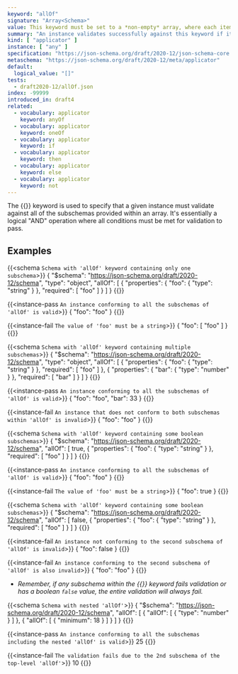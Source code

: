 ```yaml
---
keyword: "allOf"
signature: "Array<Schema>"
value: This keyword must be set to a *non-empty* array, where each item is a valid JSON Schema
summary: "An instance validates successfully against this keyword if it validates successfully against all schemas defined by this keyword's value."
kind: [ "applicator" ]
instance: [ "any" ]
specification: "https://json-schema.org/draft/2020-12/json-schema-core.html#section-10.2.1.1"
metaschema: "https://json-schema.org/draft/2020-12/meta/applicator"
default:
  logical_value: "[]"
tests:
  - draft2020-12/allOf.json
index: -99999
introduced_in: draft4
related:
  - vocabulary: applicator
    keyword: anyOf
  - vocabulary: applicator
    keyword: oneOf
  - vocabulary: applicator
    keyword: if
  - vocabulary: applicator
    keyword: then
  - vocabulary: applicator
    keyword: else
  - vocabulary: applicator
    keyword: not
---
```


The  {{<keyword-link name="allOf" >}} keyword is used to specify that a given instance must validate against all of the subschemas provided within an array. It's essentially a logical "AND" operation where all conditions must be met for validation to pass.

## Examples

{{<schema `Schema with 'allOf' keyword containing only one subschema`>}}
{
  "$schema": "https://json-schema.org/draft/2020-12/schema",
  "type": "object",
  "allOf": [
    {
      "properties": {
        "foo": { "type": "string" }
      },
      "required": [ "foo" ]
    }
  ]
}
{{</schema>}}

{{<instance-pass `An instance conforming to all the subschemas of 'allOf' is valid`>}}
{ "foo": "foo" }
{{</instance-pass>}}

{{<instance-fail `The value of 'foo' must be a string`>}}
{ "foo": [ "foo" ] }
{{</instance-fail>}}

{{<schema `Schema with 'allOf' keyword containing multiple subschemas`>}}
{
  "$schema": "https://json-schema.org/draft/2020-12/schema",
  "type": "object",
  "allOf": [
    {
      "properties": {
        "foo": { "type": "string" }
      },
      "required": [ "foo" ]
    },
    {
      "properties": {
        "bar": { "type": "number" }
      },
      "required": [ "bar" ]
    }
  ]
}
{{</schema>}}

{{<instance-pass `An instance conforming to all the subschemas of 'allOf' is valid`>}}
{ "foo": "foo", "bar": 33 }
{{</instance-pass>}}

{{<instance-fail `An instance that does not conform to both subschemas within 'allOf' is invalid`>}}
{ "foo": "foo" }
{{</instance-fail>}}

{{<schema `Schema with 'allOf' keyword containing some boolean subschemas`>}}
{
  "$schema": "https://json-schema.org/draft/2020-12/schema",
  "allOf": [
    true,
    {
      "properties": {
        "foo": { "type": "string" }
      },
      "required": [ "foo" ]
    }
  ]
}
{{</schema>}}

{{<instance-pass `An instance conforming to all the subschemas of 'allOf' is valid`>}}
{ "foo": "foo" }
{{</instance-pass>}}

{{<instance-fail `The value of 'foo' must be a string`>}}
{ "foo": true }
{{</instance-fail>}}

{{<schema `Schema with 'allOf' keyword containing some boolean subschemas`>}}
{
  "$schema": "https://json-schema.org/draft/2020-12/schema",
  "allOf": [
    false,
    {
      "properties": {
        "foo": { "type": "string" }
      },
      "required": [ "foo" ]
    }
  ]
}
{{</schema>}}

{{<instance-fail `An instance not conforming to the second subschema of 'allOf' is invalid`>}}
{ "foo": false }
{{</instance-fail>}}

{{<instance-fail `An instance conforming to the second subschema of 'allOf' is also invalid`>}}
{ "foo": "foo" }
{{</instance-fail>}}
* _Remember, if any subschema within the  {{<keyword-link name="allOf" >}} keyword fails validation or has a boolean `false` value, the entire validation will always fail._

{{<schema `Schema with nested 'allOf'`>}}
{
  "$schema": "https://json-schema.org/draft/2020-12/schema",
  "allOf": [
    {
      "allOf": [
        { "type": "number" }
      ]
    },
    {
      "allOf": [
        { "minimum": 18 }
      ]
    }
  ]
}
{{</schema>}}

{{<instance-pass `An instance conforming to all the subschemas including the nested 'allOf' is valid`>}}
25
{{</instance-pass>}}

{{<instance-fail `The validation fails due to the 2nd subschema of the top-level 'allOf'`>}}
10
{{</instance-fail>}}
